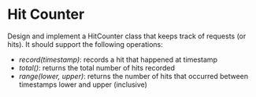 # Hit Counter

Design and implement a HitCounter class that keeps track of requests (or hits). It should support the following operations:

- _record(timestamp)_: records a hit that happened at timestamp
- _total()_: returns the total number of hits recorded
- _range(lower, upper)_: returns the number of hits that occurred between timestamps lower and upper (inclusive)